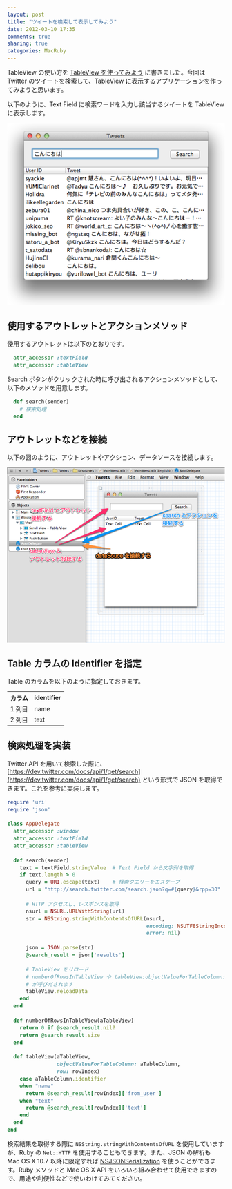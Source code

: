 ```yaml
---
layout: post
title: "ツイートを検索して表示してみよう"
date: 2012-03-10 17:35
comments: true
sharing: true
categories: MacRuby
---
```


TableView の使い方を [TableView を使ってみよう](/blog/2012/03/10/tableview-basic/) に書きました。今回は Twitter のツイートを検索して、TableView に表示するアプリケーションを作ってみようと思います。

以下のように、Text Field に検索ワードを入力し該当するツイートを TableView に表示します。

![image](/images/ja/search_tweets/search_tweets.png)


## 使用するアウトレットとアクションメソッド
使用するアウトレットは以下のとおりです。

```ruby
  attr_accessor :textField
  attr_accessor :tableView
```

Search ボタンがクリックされた時に呼び出されるアクションメソッドとして、以下のメソッドを用意します。

```ruby
  def search(sender)
    # 検索処理
  end
```


## アウトレットなどを接続
以下の図のように、アウトレットやアクション、データソースを接続します。

![image](/images/ja/search_tweets/connect_outlets_etc.png)


## Table カラムの Identifier を指定
Table のカラムを以下のように指定しておきます。

<table class="table">
<tr><th>カラム</th><th>identifier</th></tr>
<tr><td>1 列目</td><td>name</td></tr>
<tr><td>2 列目</td><td>text</td></tr>
</table>


## 検索処理を実装

Twitter API を用いて検索した際に、[https://dev.twitter.com/docs/api/1/get/search](https://dev.twitter.com/docs/api/1/get/search) という形式で JSON を取得できます。これを参考に実装します。

```ruby
require 'uri'
require 'json'

class AppDelegate
  attr_accessor :window
  attr_accessor :textField
  attr_accessor :tableView

  def search(sender)
    text = textField.stringValue  # Text Field から文字列を取得
    if text.length > 0
      query = URI.escape(text)    # 検索クエリーをエスケープ
      url = "http://search.twitter.com/search.json?q=#{query}&rpp=30"

      # HTTP アクセスし、レスポンスを取得
      nsurl = NSURL.URLWithString(url)
      str = NSString.stringWithContentsOfURL(nsurl,
                                             encoding: NSUTF8StringEncoding,
                                             error: nil)

      json = JSON.parse(str)
      @search_result = json['results']
      
      # TableView をリロード
      # numberOfRowsInTableView や tableView:objectValueForTableColumn:row:
      # が呼びだされます
      tableView.reloadData 
    end
  end

  def numberOfRowsInTableView(aTableView)
    return 0 if @search_result.nil?
    return @search_result.size
  end
  
  def tableView(aTableView,
                objectValueForTableColumn: aTableColumn,
                row: rowIndex)
    case aTableColumn.identifier
    when "name"
      return @search_result[rowIndex]['from_user']
    when "text"
      return @search_result[rowIndex]['text']
    end
  end
end
```

検索結果を取得する際に `NSString.stringWithContentsOfURL` を使用していますが、Ruby の `Net::HTTP` を使用することもできます。また、JSON の解析も Mac OS X 10.7 以降に限定すれば [NSJSONSerialization](https://developer.apple.com/library/ios/#documentation/Foundation/Reference/NSJSONSerialization_Class/Reference/Reference.html) を使うことができます。Ruby メソッドと Mac OS X API をいろいろ組み合わせて使用できますので、用途や利便性などで使いわけてみてください。
